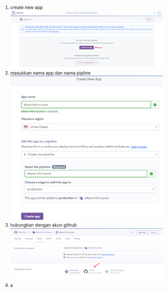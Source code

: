 1. create new app
![img.png](img.png)
2. masukkan nama app dan nama pipline
![img_2.png](img_2.png)
3. hubungkan dengan akun github
![img_1.png](img_1.png)
4. a